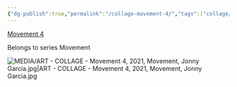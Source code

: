 ```yaml
---
{"dg-publish":true,"permalink":"/collage-movement-4/","tags":["collage/series/movement","c/dance","c/couple","c/line","c/motion","c/colour-bw","collage/book/2022","collage/year-2021"],"created":"2025-08-24T14:43:29.540-04:00","updated":"2025-09-10T13:13:14.489-04:00"}
---
```



[Movement 4](https://www.instagram.com/p/CXdqjuFrNm5/?utm_source=ig_web_copy_link)

Belongs to series Movement

![MEDIA/ART - COLLAGE - Movement 4, 2021, Movement, Jonny Garcia.jpg|ART - COLLAGE - Movement 4, 2021, Movement, Jonny Garcia.jpg](/img/user/MEDIA/ART%20-%20COLLAGE%20-%20Movement%204,%202021,%20Movement,%20Jonny%20Garcia.jpg)
